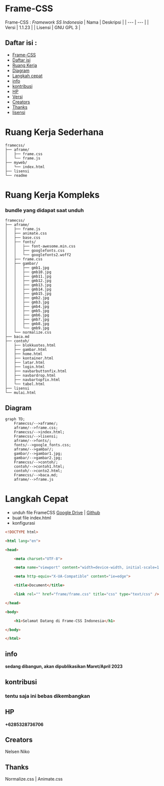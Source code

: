 # Frame-CSS
Frame-CSS : _Framework SS Indonesia_
| Nama | Deskripsi |
| --- | --- |
| Versi | 1.1.23 | 
| Lisensi | GNU GPL 3 |

## Daftar isi :

- [Frame-CSS](#frame-css)
- [Daftar isi](#daftar-isi)
- [Ruang Kerja](#ruang-kerja)
- [Diagram](#diagram)
- [Langkah cepat ](#langkah-cepat)
- [info](#info)
- [kontribusi](#kontribusi)
- [HP](#hp)
- [Versi](#versi)
- [Creators](#creators)
- [Thanks](#thanks)
- [lisensi](#lisensi)

# Ruang Kerja Sederhana

  ```text
framecss/
├── aframe/
│   ├── frame.css
│   └── frame.js
├── myweb/
│   └── index.html
├── lisensi
└── readme
  ```
# Ruang Kerja Kompleks
### bundle yang didapat saat unduh
  ```text
framecss/
├── aframe/
│   ├── frame.js
│   ├── animate.css
│   ├── base.css
│   ├── fonts/
│   │   ├── font-awesome.min.css
│   │   ├── googlefonts.css
│   │   └── googlefonts2.woff2
│   ├── frame.css
│   ├── gambar/
│   │   ├── gmb1.jpg
│   │   ├── gmb10.jpg
│   │   ├── gmb11.jpg
│   │   ├── gmb12.jpg
│   │   ├── gmb13.jpg
│   │   ├── gmb14.jpg
│   │   ├── gmb15.jpg
│   │   ├── gmb2.jpg
│   │   ├── gmb3.jpg
│   │   ├── gmb4.jpg
│   │   ├── gmb5.jpg
│   │   ├── gmb6.jpg
│   │   ├── gmb7.jpg
│   │   ├── gmb8.jpg
│   │   └── gmb9.jpg
│   └── normalize.css
├── baca.md
├── contoh/
│   ├── blokkuotes.html
│   ├── gambar.html
│   ├── home.html
│   ├── kontainer.html
│   ├── latar.html
│   ├── login.html
│   ├── navbarbuttonfix.html
│   ├── navbardrop.html
│   ├── navbartopfix.html
│   └── tabel.html
├── lisensi
└── mulai.html
```

## Diagram
```mermaid
graph TD;
    Framecss/-->aframe/;
    aframe/-->frame.css;
    Framecss/-->index.html;
    Framecss/-->lisensi;
    aframe/-->fonts/;
    fonts/-->google_fonts.css;
    aframe/-->gambar/;
    gambar/-->gambar1.jpg;
    gambar/-->gambar2.jpg;
    Framecss/-->contoh/;
    contoh/-->contoh1.html;
    contoh/-->conto2.html;
    Framecss/-->baca.md;
    aframe/-->frame.js
```

# Langkah Cepat
- unduh file FrameCSS [Google Drive](https://google.drive.com) | [Github](https://github.com/nelsenpro/aframe)
- buat file index.html
- konfigurasi 
```html
<!DOCTYPE html>

<html lang="en">

<head>

    <meta charset="UTF-8">

    <meta name="viewport" content="width=device-width, initial-scale=1.0">

    <meta http-equiv="X-UA-Compatible" content="ie=edge">

    <title>Document</title>

    <link rel="" href="frame/frame.css" title="css" type="text/css" />

</head>

<body>

    <h1>Selamat Datang di Frame-CSS Indonesia</h1>

</body>

</html>
```

<!-- Text -->
## info
#### sedang dibangun, akan dipublikasikan Maret/April 2023
## kontribusi 
<!-- Text -->
### tentu saja ini bebas dikembangkan
## HP
#### +6285328736706
<!-- Text -->

## Creators
Nelsen Niko 
<!-- Text -->

## Thanks
Normalize.css | Animate.css

